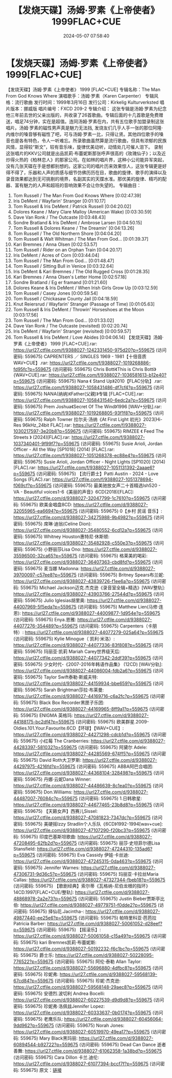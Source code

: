 ﻿---
title: 【发烧天碟】汤姆·罗素《上帝使者》1999FLAC+CUE
date: 2024-05-07 07:58:40
categories: 外语音乐
tags: 外语音乐
---
# 【发烧天碟】汤姆·罗素《上帝使者》1999[FLAC+CUE]

【发烧天碟】汤姆·罗素《上帝使者》 1999 [FLAC+CUE]
专辑名称：The Man From God Knows Where
演唱歌手：汤姆·罗素（Karen Carpenter）
专辑风格：流行歌曲
发行时间：1999年3月16日
发行公司：Kirkelig Kulturverksted
唱片版本：挪威版
唱片编号：FXCD 209-2
专辑介绍：
这张专辑是汤姆·罗素为纪念他三年前去世的父亲出版的，共收录了26首歌曲。专辑后面的十几首歌是免费赠送，唱足74分钟，实在是超值。连同汤姆·罗素在内，共有五位歌手加盟录制这张唱片。汤姆·罗素的磁性男声真是魅力无法挡,
发烧友们几乎人手一张的那位阿隆·内维尔的嗓音够有磁性了吧，可与汤姆·罗素一比，只得让贤。其他四位歌手的嗓音也是各有特色，令人一听难忘。所录歌曲虽然算是流行歌曲，但具有浓郁的民族风情，显得较“斯文”，较有音乐味，旋律优美动听，动情处几可催人泪下。
录制这张唱片的KKV公司就是出品凯莉·布蕾妮斯那张呼声很高的《玫瑰仙子》；以及近炒得火热的《柏林恋人》的那家公司。在如林的唱片界，这种小公司能异军突起，没有几张天碟在手是想都别想的。这家公司的唱片历来效果惊人，这张专辑更是好得不得了，乐器和人声的质感与细节仿佛历历在目，歌曲的旋律、歌手的演绎以及录音效果都达到无可挑剔的境界，名副其实的天牒水准。那优美的旋律、精巧的配器、富有魅力的人声和超班的音响效果不会让你失望的。
专辑曲目：
01. Tom Russell / The Man From God Knows Where [0:02:47.39]
02. Iris DeMent / Wayfarin' Stranger [0:01:10.17]
03. Tom Russell & Iris DeMent / Patrick Russell
[0:04:20.02]
04. Dolores Keane / Mary Clare Malloy (American Wake)
[0:03:30.59]
05. Dave Van Ronk / The Outcaste [0:03:48.43]
06. Sondre Bratland & Iris DeMent / Ambrose Larsen
[0:04:50.15]
07. Tom Russell & Dolores Keane / The Dreamin'
[0:04:13.26]
08. Tom Russell / The Old Northern Shore [0:04:04.20]
09. Tom Russell & Walt Whitman / The Man From God...
[0:01:39.37]
10. Kari Bremnes / Anna Olsen [0:02:53.57]
11. Tom Russell / Rider on an Orphan Train [0:04:20.17]
12. Iris DeMent / Acres of Corn [0:03:44.04]
13. Tom Russell / The Man From God... [0:01:48.47]
14. Tom Russell / Sitting Bull in Venice [0:03:32.64]
15. Iris DeMent & Kari Bremnes / The Old Rugged Cross
[0:01:28.35]
16. Kari Bremnes / Anna Olsen's Letter Home [0:02:57.18]
17. Sondre Bratland / Eg er framand [0:01:21.60]
18. Dolores Keane & Iris DeMent / When Irish Girls Grow Up
[0:03:12.59]
19. Tom Russell / Casey Jones [0:00:59.54]
20. Tom Russell / Chickasaw County Jail [0:04:18.59]
21. Knut Reiersrud / Wayfarin' Stranger (Passage of Time)
[0:01:05.63]
22. Tom Russell & Iris DeMent / Throwin' Horseshoes at the
Moon [0:03:17.56]
23. Tom Russell / The Man From God... [0:01:33.02]
24. Dave Van Ronk / The Outcaste (revisited) [0:02:20.74]
25. Iris DeMent / Wayfarin' Stranger (revisited)
[0:00:59.57]
26. Tom Russell & Iris DeMent / Love Abides [0:04:06.14]
【发烧天碟】汤姆·罗素《上帝使者》 1999 [FLAC+CUE].rar: https://url27.ctfile.com/f/9388027-1242331450-975d20?p=559675
(访问密码: 559675)
CAPRENTERS ／ SINGLES 1969 - 1981【十倍音质WAV+CUE】.rar: https://url27.ctfile.com/f/9388027-1019268886-fd95fc?p=559675
(访问密码: 559675)
Chris Botti《This is Chris Botti》{WAV+CUE].rar: https://url27.ctfile.com/f/9388027-1036581613-b12e40?p=559675
(访问密码: 559675)
Nana 《 Stand Up》2010【FLAC分轨】.rar: https://url27.ctfile.com/f/9388027-1058431486-df7cf4?p=559675
(访问密码: 559675)
NANA(纳纳)《Father(父親)》专辑 [FLAC+CUE].rar: https://url27.ctfile.com/f/9388027-1058431540-6edc2a?p=559675
(访问密码: 559675)
Prem Joshua《Secret Of The Wind》1996 [WAV+分轨].rar: https://url27.ctfile.com/f/9388027-1019268805-93f1f8?p=559675
(访问密码: 559675)
Ralph Towner 拉尔夫·汤纳《At First Light 初光》2023[Hi-Res 96kHz_24bit
FLAC].rar: https://url27.ctfile.com/f/9388027-1030217597-3e20b8?p=559675
(访问密码: 559675)
RIMZEE 《 Feed The Streets 》 (2024)[FLAC].rar: https://url27.ctfile.com/f/9388027-1037340401-9f99f7?p=559675
(访问密码: 559675)
Susie Arioli, Jordan Officer - All the Way [SP1018] (2014)
[FLAC].rar: https://url27.ctfile.com/f/9388027-1051268378-ec88e4?p=559675
(访问密码: 559675)
Susie Arioli, Jordan Officer - Night Lights [SP1020] (2014)
[FLAC].rar: https://url27.ctfile.com/f/9388027-1051131392-2aaae6?p=559675
(访问密码: 559675)
【流行爵士】Patti Austin - 2024 - Love Songs (FLAC).rar: https://url27.ctfile.com/f/9388027-1051378694-f069cf?p=559675
(访问密码: 559675)
最美驰放女声二十首精选lsh520 - VA - Beautiful
voices1-6《美丽的声音》6CD(2018)[FLAC]: https://url27.ctfile.com/d/9388027-32047799-1c7610?p=559675
(访问密码: 559675)
欧美金唱盘8CD: https://url27.ctfile.com/d/9388027-32055965-ea6694?p=559675
(访问密码: 559675)
0【乡村 民谣 音乐】: https://url27.ctfile.com/d/9388027-34275988-9b4982?p=559675
(访问密码: 559675)
席琳·迪翁(Celine Dion): https://url27.ctfile.com/d/9388027-35480552-6cd12a?p=559675
(访问密码: 559675)
Whitney Houston惠特尼·休斯顿: https://url27.ctfile.com/d/9388027-35482928-c550e3?p=559675
(访问密码: 559675)
小野丽莎Lisa Ono: https://url27.ctfile.com/d/9388027-35596500-32ca65?p=559675
(访问密码: 559675)
格莱美的喝彩: https://url27.ctfile.com/d/9388027-36407363-cbd8fd?p=559675
(访问密码: 559675)
麦当娜 Madonna: https://url27.ctfile.com/d/9388027-39700097-c57ee8?p=559675
(访问密码: 559675)
Britney Spears布兰妮: https://url27.ctfile.com/d/9388027-43839726-f1ee6a?p=559675
(访问密码: 559675)
Michael Jackson迈克.杰克逊《录音室全辑+精选》[WAV整轨]: https://url27.ctfile.com/d/9388027-43903766-27544d?p=559675
(访问密码: 559675)
Julio Iglesias胡里奥: https://url27.ctfile.com/d/9388027-44007969-5f5eda?p=559675
(访问密码: 559675)
Matthew Lien(马修·连恩): https://url27.ctfile.com/d/9388027-44009877-1d954e?p=559675
(访问密码: 559675)
Enya.恩雅: https://url27.ctfile.com/d/9388027-44077276-354489?p=559675
(访问密码: 559675)
Carpenters（卡朋特）: https://url27.ctfile.com/d/9388027-44077279-025a64?p=559675
(访问密码: 559675)
Kylie Minogue（ 凯利·米洛）: https://url27.ctfile.com/d/9388027-44077336-83f808?p=559675
(访问密码: 559675)
玛丽亚·凯莉 Mariah Carey世界级天后: https://url27.ctfile.com/d/9388027-44077342-2ddf39?p=559675
(访问密码: 559675)
少女时代-《2007-2016年韩语作品集》 (12CD) [WAV分轨]: https://url27.ctfile.com/d/9388027-44086004-fdb2a6?p=559675
(访问密码: 559675)
Taylor Swift泰勒·斯威夫特: https://url27.ctfile.com/d/9388027-44159934-bbe659?p=559675
(访问密码: 559675)
Sarah Brightman莎拉·布莱曼: https://url27.ctfile.com/d/9388027-44169716-c6a2fc?p=559675
(访问密码: 559675)
Black Box Recorder黑匣子乐团: https://url27.ctfile.com/d/9388027-44169965-8ff9a1?p=559675
(访问密码: 559675)
ENIGMA 英格玛: https://url27.ctfile.com/d/9388027-44188175-bc2df4?p=559675
(访问密码: 559675)
欧美群星.2009-Oldies.101.Your.Favourite.6CD【环球】【WAV+CUE】: https://url27.ctfile.com/d/9388027-44271298-cdcb1d?p=559675
(访问密码: 559675)
小红莓 The Cranberries: https://url27.ctfile.com/d/9388027-44283397-581032?p=559675
(访问密码: 559675)
阿黛尔 Adele: https://url27.ctfile.com/d/9388027-44285569-674ff5?p=559675
(访问密码: 559675)
David Roth大卫罗斯: https://url27.ctfile.com/d/9388027-44297975-4216fd?p=559675
(访问密码: 559675)
ABBA阿巴合唱团: https://url27.ctfile.com/d/9388027-44368104-328498?p=559675
(访问密码: 559675)
丹娜·云妮Dana Winner: https://url27.ctfile.com/d/9388027-44486639-8c1ea0?p=559675
(访问密码: 559675)
Don.Williams: https://url27.ctfile.com/d/9388027-44487007-76084c?p=559675
(访问密码: 559675)
1.日韩歌星: https://url27.ctfile.com/d/9388027-44677465-23b8d8?p=559675
(访问密码: 559675)
【天籁女声】西赛儿Sissel: https://url27.ctfile.com/d/9388027-47081823-7347dc?p=559675
(访问密码: 559675)
美硬摇Izzy Stradlin个人乐队《6CD》1992-1994[wav+cue]: https://url27.ctfile.com/d/9388027-47107290-f20bc3?p=559675
(访问密码: 559675)
印度巴基斯坦歌曲: https://url27.ctfile.com/d/9388027-47208495-62fb2d?p=559675
(访问密码: 559675)
丽莎·史坦菲尔德Lisa Stansfield: https://url27.ctfile.com/d/9388027-47244310-135ad6?p=559675
(访问密码: 559675)
Eva Cassidy 伊娃·卡丝迪: https://url27.ctfile.com/d/9388027-47245315-0da463?p=559675
(访问密码: 559675)
Jennifer Warnes: https://url27.ctfile.com/d/9388027-47306731-9d36c5?p=559675
(访问密码: 559675)
玛丽亚·卡拉丝Maria Callas: https://url27.ctfile.com/d/9388027-47327344-fbeb18?p=559675
(访问密码: 559675)
【歌剧经典】索尔蒂《瓦格纳-尼伯龙根的指环》14CD.1997[FLAC+CUE/整轨]: https://url27.ctfile.com/d/9388027-48868978-2a2e73?p=559675
(访问密码: 559675)
Justin Bieber贾斯亭比伯: https://url27.ctfile.com/d/9388027-49779751-f0dde2?p=559675
(访问密码: 559675)
择仙花.Jacintha-: https://url27.ctfile.com/d/9388027-49877440-ee25e6?p=559675
(访问密码: 559675)
帕特里科亚·芭芭拉Patricia Barber: https://url27.ctfile.com/d/9388027-50061052-d28eef?p=559675
(访问密码: 559675)
【摇滚乐】: https://url27.ctfile.com/d/9388027-50061058-c15a49?p=559675
(访问密码: 559675)
kari Bremnes凯莉·布蕾妮斯: https://url27.ctfile.com/d/9388027-50192232-f6c1bc?p=559675
(访问密码: 559675)
爵士乐: https://url27.ctfile.com/d/9388027-50228095-776522?p=559675
(访问密码: 559675)
阿伦·泰勒 Allan Taylor: https://url27.ctfile.com/d/9388027-55696880-4dfbc8?p=559675
(访问密码: 559675)
珍妮弗: https://url27.ctfile.com/d/9388027-59568139-67cd84?p=559675
(访问密码: 559675)
珍妮·杰克逊: https://url27.ctfile.com/d/9388027-59568148-29aec8?p=559675
(访问密码: 559675)
安德烈.波切利 Andrea Bocelli: https://url27.ctfile.com/d/9388027-60227539-d9d9d8?p=559675
(访问密码: 559675)
珍妮弗·洛佩兹Jennifer Lopez: https://url27.ctfile.com/d/9388027-60333637-0b0174?p=559675
(访问密码: 559675)
老鹰乐队: https://url27.ctfile.com/d/9388027-60456064-9dd962?p=559675
(访问密码: 559675)
Norah Jones: https://url27.ctfile.com/d/9388027-60519970-49ea17?p=559675
(访问密码: 559675)
Mary Black黑玛丽: https://url27.ctfile.com/d/9388027-60894544-b92722?p=559675
(访问密码: 559675)
Dead Can Dance 逝者善舞: https://url27.ctfile.com/d/9388027-61062358-1a38bd?p=559675
(访问密码: 559675)
Cara Dillon 卡兰.迪伦: https://url27.ctfile.com/d/9388027-61077394-bccf7f?p=559675
(访问密码: 559675)
原文：[链接](https://blog.sina.com.cn/s/blog_1647c7e76010315j6.html)